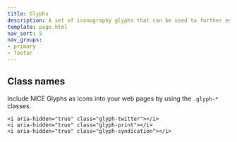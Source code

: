 ```yaml
---
title: Glyphs
description: A set of iconography glyphs that can be used to further enhance meaning
template: page.html
nav_sort: 5
nav_groups:
- primary
- footer
---
```


## Class names

Include NICE Glyphs as icons into your web pages by using the <code>.glyph-*</code> classes.

<div class="glyph-grid" id="classes-examples"></div>
<pre class="prettyprint"><code>&lt;i aria-hidden="true" class="glyph-twitter"&gt;&lt;/i&gt;
&lt;i aria-hidden="true" class="glyph-print"&gt;&lt;/i&gt;
&lt;i aria-hidden="true" class="glyph-syndication"&gt;&lt;/i&gt;
</code></pre>

<script type="text/javascript" defer>
setTimeout(function() {
  var icon_classes = [
        'twitter'
      , 'print'
      , 'standards'
      , 'email-open'
      , 'search'
      , 'pathways'
      , 'download'
      , 'support'
      , 'share'
      , 'readnews'
      , 'infoforpublic'
      , 'podcast'
      , 'previous'
      , 'news'
      , 'guideline'
      , 'fullscreen'
      , 'information'
      , 'guidance'
      , 'facebook'
      , 'syndication'
      , 'email-closed'
      , 'next'
      , 'bookmark'
      , 'evidence'
      , 'apps'
      , 'circle'
      , 'logo'
      , 'logo-name'
      , 'capsule'
      , 'pathways-node'
      , 'circle-blank'
      , 'user'
      , 'trash'
      , 'sort'
      , 'sort-up'
      , 'sort-down'
      , 'remove'
      , 'quote-right'
      , 'quote-left'
      , 'plus'
      , 'play'
      , 'ok'
      , 'minus'
      , 'cloud-upload'
      , 'cloud-download'
      , 'caret-up'
      , 'caret-right'
      , 'caret-left'
      , 'caret-down'
      , 'angle-up'
      , 'angle-right'
      , 'angle-left'
      , 'angle-down'
      , 'double-angle-up'
      , 'double-angle-right'
      , 'double-angle-left'
      , 'double-angle-down'
      , 'chevron-up'
      , 'chevron-right'
      , 'chevron-left'
      , 'chevron-down'
      , 'hamburger'
      , 'file'
      , 'file-blank'
      , 'file-text'
      , 'file-text-blank'
      , 'spinner'
      , 'stop'
      , 'lines'
      , 'calendar'
      , 'group'
      , 'adjust'
      , 'plus-circle'
      , 'linkedin'
      , 'google-plus'
      , 'warning'
      , 'prescribing'
      , 'uptake'
      , 'filter'
  ];

  $('#classes-examples').html(
    $.map(icon_classes, function( value, i ) {
      var ico_class = 'glyph-' + value;
      return '<span class="box1"><i aria-hidden="true" class="' + ico_class + '"></i>&nbsp;' + ico_class + '</span>';
      }).join('')
    );

  $('#glyphs').on('click, focus', 'input', function(e) { e.target.select(); });
}, 500);
</script>
